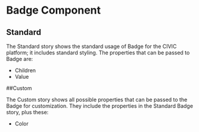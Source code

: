 # Badge Component

## Standard

The Standard story shows the standard usage of Badge for the CIVIC platform; it includes standard styling. The properties that can be passed to Badge are:

- Children
- Value

##Custom

The Custom story shows all possible properties that can be passed to the Badge for customization. They include the properties in the Standard Badge story, plus these:

- Color
